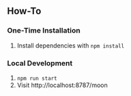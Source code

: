 ## How-To

### One-Time Installation

1. Install dependencies with `npm install`

### Local Development

1. `npm run start`
2. Visit http://localhost:8787/moon
